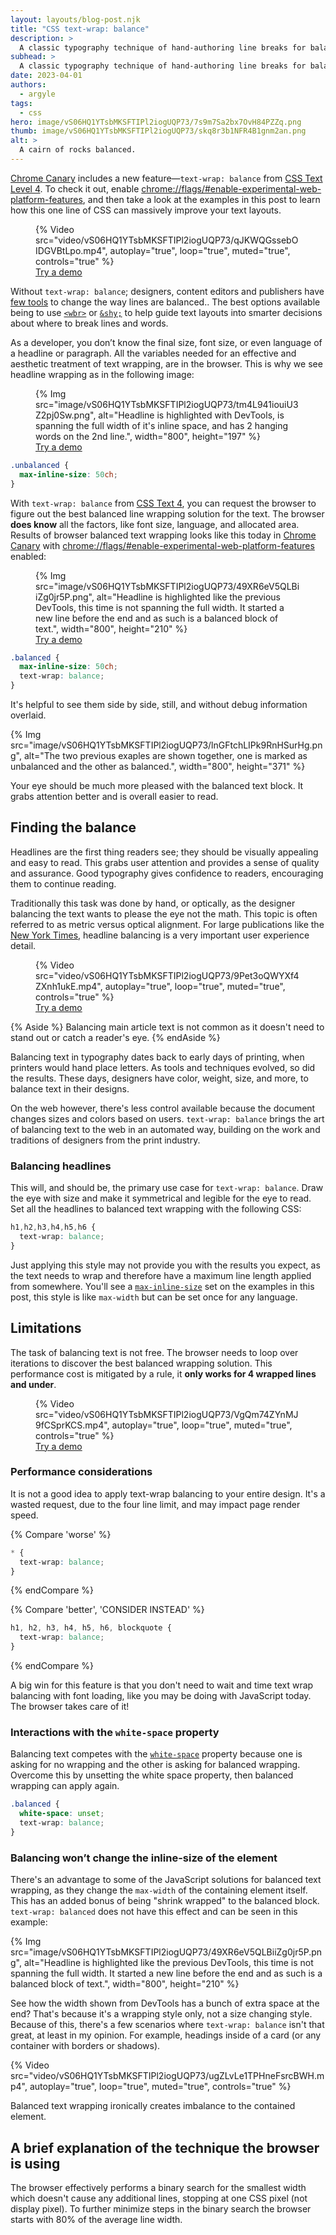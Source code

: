 ```yaml
---
layout: layouts/blog-post.njk
title: "CSS text-wrap: balance"
description: >
  A classic typography technique of hand-authoring line breaks for balanced text blocks, comes to CSS.
subhead: >
  A classic typography technique of hand-authoring line breaks for balanced text blocks, comes to CSS.
date: 2023-04-01
authors:
  - argyle
tags:
  - css
hero: image/vS06HQ1YTsbMKSFTIPl2iogUQP73/7s9m7Sa2bx7OvH84PZZq.png
thumb: image/vS06HQ1YTsbMKSFTIPl2iogUQP73/skq8r3b1NFR4B1gnm2an.png
alt: >
  A cairn of rocks balanced.
---
```


[Chrome Canary](https://www.google.com/chrome/canary/) includes a new feature—`text-wrap: balance` from [CSS Text Level
4](https://www.w3.org/TR/css-text-4/#text-wrap). To check it out, enable
[chrome://flags/#enable-experimental-web-platform-features](chrome://flags/#enable-experimental-web-platform-features),
and then take a look at the examples in this post to learn how this one line of
CSS can massively improve your text layouts.

<figure>
  {% Video
    src="video/vS06HQ1YTsbMKSFTIPl2iogUQP73/qJKWQGssebOIDGVBtLpo.mp4",
    autoplay="true",
    loop="true",
    muted="true",
    controls="true"
  %}

  <figcaption>
    <a href="https://codepen.io/web-dot-dev/pen/KKxjpQm">
      Try a demo
    </a>
  </figcaption>
</figure>

Without `text-wrap: balance`; designers, content editors and publishers have
[few tools](https://developer.mozilla.org/docs/Web/CSS/CSS_Text/Wrapping_Text)
to change the way lines are balanced.. The best options available being to use
[`<wbr>`](https://developer.mozilla.org/docs/Web/HTML/Element/wbr) or
[`&shy;`](https://developer.mozilla.org/docs/Web/CSS/hyphens) to help
guide text layouts into smarter decisions about where to break lines and words.

As a developer, you don’t know the final size, font size, or even language of a
headline or paragraph. All the variables needed for an effective and aesthetic
treatment of text wrapping, are in the browser. This is why we see headline
wrapping as in the following image:

<figure>
  {% Img src="image/vS06HQ1YTsbMKSFTIPl2iogUQP73/tm4L941iouiU3Z2pj0Sw.png", alt="Headline is highlighted with DevTools, is spanning the full width of it's inline space, and has 2 hanging words on the 2nd line.", width="800", height="197" %}

  <figcaption>
    <a href="https://codepen.io/web-dot-dev/pen/ExeBjrO">
      Try a demo
    </a>
  </figcaption>
</figure>

```css
.unbalanced {
  max-inline-size: 50ch;
}
```

With `text-wrap: balance` from [CSS Text
4](https://www.w3.org/TR/css-text-4/#text-wrap), you can request the browser to
figure out the best balanced line wrapping solution for the text. The browser
**does know** all the factors, like font size, language, and allocated area.
Results of browser balanced text wrapping looks like this today in [Chrome
Canary](https://www.google.com/chrome/canary/) with
[chrome://flags/#enable-experimental-web-platform-features](chrome://flags/#enable-experimental-web-platform-features)
enabled:

<figure>
  {% Img src="image/vS06HQ1YTsbMKSFTIPl2iogUQP73/49XR6eV5QLBiiZg0jr5P.png", alt="Headline is highlighted like the previous DevTools, this time is not spanning the full width. It started a new line before the end and as such is a balanced block of text.", width="800", height="210" %}

  <figcaption>
    <a href="https://codepen.io/web-dot-dev/pen/QWVXbRM">
      Try a demo
    </a>
  </figcaption>
</figure>

```css
.balanced {
  max-inline-size: 50ch;
  text-wrap: balance;
}
```

It's helpful to see them side by side, still, and without debug information overlaid.

{% Img src="image/vS06HQ1YTsbMKSFTIPl2iogUQP73/lnGFtchLIPk9RnHSurHg.png", alt="The two previous exaples are shown together, one is marked as unbalanced and the other as balanced.", width="800", height="371" %}

Your eye should be much more pleased with the balanced text block. It grabs
attention better and is overall easier to read.

## Finding the balance

Headlines are the first thing readers see; they should be visually appealing and
easy to read. This grabs user attention and provides a sense of quality and
assurance. Good typography gives confidence to readers, encouraging them to
continue reading.

Traditionally this task was done by hand, or optically, as the designer
balancing the text wants to please the eye not the math. This topic is often
referred to as metric versus optical alignment. For large publications like the
[New York Times](https://open.nytimes.com/headline-balancing-act-6e92d3d6119),
headline balancing is a very important user experience detail.

<figure>
  {% Video
    src="video/vS06HQ1YTsbMKSFTIPl2iogUQP73/9Pet3oQWYXf4ZXnh1ukE.mp4",
    autoplay="true",
    loop="true",
    muted="true",
    controls="true"
  %}

  <figcaption>
    <a href="https://codepen.io/web-dot-dev/pen/eYLwpRx">
      Try a demo
    </a>
  </figcaption>
</figure>

{% Aside %}
Balancing main article text is not common as it doesn't
need to stand out or catch a reader's eye.
{% endAside %}

Balancing text in typography dates back to early days of printing, when printers
would hand place letters. As tools and techniques evolved, so did the results.
These days, designers have color, weight, size, and more, to balance text in
their designs.

On the web however, there's less control available because the document changes
sizes and colors based on users. `text-wrap: balance` brings the art of
balancing text to the web in an automated way, building on the work and
traditions of designers from the print industry.

### Balancing headlines

This will, and should be, the primary use case for `text-wrap: balance`. Draw
the eye with size and make it symmetrical and legible for the eye to read. Set
all the headlines to balanced text wrapping with the following CSS:

```css
h1,h2,h3,h4,h5,h6 {
  text-wrap: balance;
}
```

Just applying this style may not provide you with the results you expect, as the
text needs to wrap and therefore have a maximum line length applied from
somewhere. You'll see a
[`max-inline-size`](https://developer.mozilla.org/docs/Web/CSS/max-inline-size)
set on the examples in this post, this style is like `max-width` but can be set
once for any language.

## Limitations

The task of balancing text is not free. The browser needs to loop over
iterations to discover the best balanced wrapping solution. This performance
cost is mitigated by a rule, it **only works for 4 wrapped lines and under**.

<figure>
  {% Video
    src="video/vS06HQ1YTsbMKSFTIPl2iogUQP73/VgQm74ZYnMJ9fCSprKCS.mp4",
    autoplay="true",
    loop="true",
    muted="true",
    controls="true"
  %}

  <figcaption>
    <a href="https://codepen.io/web-dot-dev/pen/rNZEOGb">
      Try a demo
    </a>
  </figcaption>
</figure>

### Performance considerations

It is not a good idea to apply text-wrap balancing to your entire design. It's a
wasted request, due to the four line limit, and may impact page render speed.

{% Compare 'worse' %}
```css
* {
  text-wrap: balance;
}
```
{% endCompare %}

{% Compare 'better', 'CONSIDER INSTEAD' %}
```css
h1, h2, h3, h4, h5, h6, blockquote {
  text-wrap: balance;
}
```
{% endCompare %}

A big win for this feature is that you don't need to wait and time text wrap
balancing with font loading, like you may be doing with JavaScript today. The
browser takes care of it!

### Interactions with the `white-space` property

Balancing text competes with the
[`white-space`](https://developer.mozilla.org/docs/Web/CSS/white-space)
property because one is asking for no wrapping and the other is asking for
balanced wrapping. Overcome this by unsetting the white space property, then
balanced wrapping can apply again.

```css
.balanced {
  white-space: unset;
  text-wrap: balance;
}
```

### Balancing won’t change the inline-size of the element

There's an advantage to some of the JavaScript solutions for balanced text
wrapping, as they change the `max-width` of the containing element itself. This
has an added bonus of being "shrink wrapped" to the balanced block. `text-wrap:
balanced` does not have this effect and can be seen in this example:

{% Img src="image/vS06HQ1YTsbMKSFTIPl2iogUQP73/49XR6eV5QLBiiZg0jr5P.png", alt="Headline is highlighted like the previous DevTools, this time is not spanning the full width. It started a new line before the end and as such is a balanced block of text.", width="800", height="210" %}

See how the width shown from DevTools has a bunch of extra space at the end?
That's because it's a wrapping style only, not a size changing style. Because of
this, there's a few scenarios where `text-wrap: balance` isn't that great, at
least in my opinion. For example, headings inside of a card (or any container
with borders or shadows).

{% Video
  src="video/vS06HQ1YTsbMKSFTIPl2iogUQP73/ugZLvLe1TPHneFsrcBWH.mp4",
  autoplay="true",
  loop="true",
  muted="true",
  controls="true"
%}

Balanced text wrapping ironically creates imbalance to the contained element.

## A brief explanation of the technique the browser is using

The browser effectively performs a binary search for the smallest width which
doesn't cause any additional lines, stopping at one CSS pixel (not display
pixel). To further minimize steps in the binary search the browser starts with
80% of the average line width.
